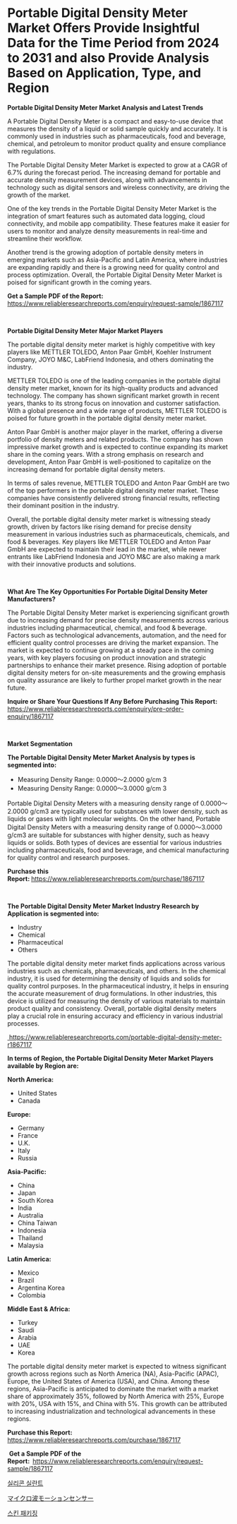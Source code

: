 <p><h1>Portable Digital Density Meter Market Offers Provide Insightful Data for the Time Period from 2024 to 2031 and also Provide Analysis Based on Application, Type, and Region</h1></p><p><strong>Portable Digital Density Meter Market Analysis and Latest Trends</strong></p>
<p><p>A Portable Digital Density Meter is a compact and easy-to-use device that measures the density of a liquid or solid sample quickly and accurately. It is commonly used in industries such as pharmaceuticals, food and beverage, chemical, and petroleum to monitor product quality and ensure compliance with regulations.</p><p>The Portable Digital Density Meter Market is expected to grow at a CAGR of 6.7% during the forecast period. The increasing demand for portable and accurate density measurement devices, along with advancements in technology such as digital sensors and wireless connectivity, are driving the growth of the market.</p><p>One of the key trends in the Portable Digital Density Meter Market is the integration of smart features such as automated data logging, cloud connectivity, and mobile app compatibility. These features make it easier for users to monitor and analyze density measurements in real-time and streamline their workflow.</p><p>Another trend is the growing adoption of portable density meters in emerging markets such as Asia-Pacific and Latin America, where industries are expanding rapidly and there is a growing need for quality control and process optimization. Overall, the Portable Digital Density Meter Market is poised for significant growth in the coming years.</p></p>
<p><strong>Get a Sample PDF of the Report:&nbsp;</strong> <a href="https://www.reliableresearchreports.com/enquiry/request-sample/1867117">https://www.reliableresearchreports.com/enquiry/request-sample/1867117</a></p>
<p>&nbsp;</p>
<p><strong>Portable Digital Density Meter Major Market Players</strong></p>
<p><p>The portable digital density meter market is highly competitive with key players like METTLER TOLEDO, Anton Paar GmbH, Koehler Instrument Company, JOYO M&C, LabFriend Indonesia, and others dominating the industry.</p><p>METTLER TOLEDO is one of the leading companies in the portable digital density meter market, known for its high-quality products and advanced technology. The company has shown significant market growth in recent years, thanks to its strong focus on innovation and customer satisfaction. With a global presence and a wide range of products, METTLER TOLEDO is poised for future growth in the portable digital density meter market.</p><p>Anton Paar GmbH is another major player in the market, offering a diverse portfolio of density meters and related products. The company has shown impressive market growth and is expected to continue expanding its market share in the coming years. With a strong emphasis on research and development, Anton Paar GmbH is well-positioned to capitalize on the increasing demand for portable digital density meters.</p><p>In terms of sales revenue, METTLER TOLEDO and Anton Paar GmbH are two of the top performers in the portable digital density meter market. These companies have consistently delivered strong financial results, reflecting their dominant position in the industry.</p><p>Overall, the portable digital density meter market is witnessing steady growth, driven by factors like rising demand for precise density measurement in various industries such as pharmaceuticals, chemicals, and food & beverages. Key players like METTLER TOLEDO and Anton Paar GmbH are expected to maintain their lead in the market, while newer entrants like LabFriend Indonesia and JOYO M&C are also making a mark with their innovative products and solutions.</p></p>
<p>&nbsp;</p>
<p><strong>What Are The Key Opportunities For Portable Digital Density Meter Manufacturers?</strong></p>
<p><p>The Portable Digital Density Meter market is experiencing significant growth due to increasing demand for precise density measurements across various industries including pharmaceutical, chemical, and food & beverage. Factors such as technological advancements, automation, and the need for efficient quality control processes are driving the market expansion. The market is expected to continue growing at a steady pace in the coming years, with key players focusing on product innovation and strategic partnerships to enhance their market presence. Rising adoption of portable digital density meters for on-site measurements and the growing emphasis on quality assurance are likely to further propel market growth in the near future.</p></p>
<p><strong>Inquire or Share Your Questions If Any Before Purchasing This Report:</strong> <a href="https://www.reliableresearchreports.com/enquiry/pre-order-enquiry/1867117">https://www.reliableresearchreports.com/enquiry/pre-order-enquiry/1867117</a></p>
<p>&nbsp;</p>
<p><strong>Market Segmentation</strong></p>
<p><strong>The Portable Digital Density Meter Market Analysis by types is segmented into:</strong></p>
<p><ul><li>Measuring Density Range: 0.0000～2.0000 g/cm 3</li><li>Measuring Density Range: 0.0000～3.0000 g/cm 3</li></ul></p>
<p><p>Portable Digital Density Meters with a measuring density range of 0.0000～2.0000 g/cm3 are typically used for substances with lower density, such as liquids or gases with light molecular weights. On the other hand, Portable Digital Density Meters with a measuring density range of 0.0000～3.0000 g/cm3 are suitable for substances with higher density, such as heavy liquids or solids. Both types of devices are essential for various industries including pharmaceuticals, food and beverage, and chemical manufacturing for quality control and research purposes.</p></p>
<p><strong>Purchase this Report:&nbsp;</strong><a href="https://www.reliableresearchreports.com/purchase/1867117">https://www.reliableresearchreports.com/purchase/1867117</a></p>
<p>&nbsp;</p>
<p><strong>The Portable Digital Density Meter Market Industry Research by Application is segmented into:</strong></p>
<p><ul><li>Industry</li><li>Chemical</li><li>Pharmaceutical</li><li>Others</li></ul></p>
<p><p>The portable digital density meter market finds applications across various industries such as chemicals, pharmaceuticals, and others. In the chemical industry, it is used for determining the density of liquids and solids for quality control purposes. In the pharmaceutical industry, it helps in ensuring the accurate measurement of drug formulations. In other industries, this device is utilized for measuring the density of various materials to maintain product quality and consistency. Overall, portable digital density meters play a crucial role in ensuring accuracy and efficiency in various industrial processes.</p></p>
<p><a href="https://www.reliableresearchreports.com/portable-digital-density-meter-r1867117">&nbsp;https://www.reliableresearchreports.com/portable-digital-density-meter-r1867117</a></p>
<p><strong>In terms of Region, the Portable Digital Density Meter Market Players available by Region are:</strong></p>
<p>
    <p> <strong> North America: </strong>
        <ul>
            <li>United States</li>
            <li>Canada</li>
        </ul>
        </p> 
    <p> <strong> Europe: </strong>
        <ul>
            <li>Germany</li>
            <li>France</li>
            <li>U.K.</li>
            <li>Italy</li>
            <li>Russia</li>
        </ul>
        </p> 
    <p> <strong> Asia-Pacific: </strong>
        <ul>
            <li>China</li>
            <li>Japan</li>
            <li>South Korea</li>
            <li>India</li>
            <li>Australia</li>
            <li>China Taiwan</li>
            <li>Indonesia</li>
            <li>Thailand</li>
            <li>Malaysia</li>
        </ul>
        </p> 
    <p> <strong> Latin America: </strong>
        <ul>
            <li>Mexico</li>
            <li>Brazil</li>
            <li>Argentina Korea</li>
            <li>Colombia</li>
        </ul>
        </p> 
    <p> <strong> Middle East & Africa: </strong>
        <ul>
            <li>Turkey</li>
            <li>Saudi</li>
            <li>Arabia</li>
            <li>UAE</li>
            <li>Korea</li>
        </ul>
    </p>
    </p>
<p><p>The portable digital density meter market is expected to witness significant growth across regions such as North America (NA), Asia-Pacific (APAC), Europe, the United States of America (USA), and China. Among these regions, Asia-Pacific is anticipated to dominate the market with a market share of approximately 35%, followed by North America with 25%, Europe with 20%, USA with 15%, and China with 5%. This growth can be attributed to increasing industrialization and technological advancements in these regions.</p></p>
<p><strong>Purchase this Report: </strong><a href="https://www.reliableresearchreports.com/purchase/1867117">https://www.reliableresearchreports.com/purchase/1867117</a></p>
<p>&nbsp;<strong>Get a Sample PDF of the Report:&nbsp;&nbsp;</strong><a href="https://www.reliableresearchreports.com/enquiry/request-sample/1867117">https://www.reliableresearchreports.com/enquiry/request-sample/1867117</a></p>
<p><strong></strong></p>
<p><p><a href="https://medium.com/@wheelgg5674537/%EC%8B%A4%EB%A6%AC%EC%BD%98-%EC%8B%A4%EB%9E%80%ED%8A%B8-%EC%8B%9C%EC%9E%A5%EC%9D%80-%EC%8B%9C%EC%9E%A5-%EC%A0%90%EC%9C%A0%EC%9C%A8-%EC%8B%9C%EC%9E%A5-%EB%8F%99%ED%96%A5-%EB%B0%8F-%EC%8B%9C%EC%9E%A5-%EC%84%B1%EC%9E%A5%EC%97%90-%EB%8C%80%ED%95%9C-%EC%A0%95%EB%B3%B4%EB%A5%BC-%EC%A0%9C%EA%B3%B5%ED%95%A9%EB%8B%88%EB%8B%A4-12111331d214">실리콘 실란트</a></p><p><a href="https://medium.com/@orlohagenes_12279/%E3%83%9E%E3%82%A4%E3%82%AF%E3%83%AD%E6%B3%A2%E3%83%A2%E3%83%BC%E3%82%B7%E3%83%A7%E3%83%B3%E3%82%BB%E3%83%B3%E3%82%B5%E3%83%BC%E5%B8%82%E5%A0%B4-%E5%B8%82%E5%A0%B4cagr-%E5%B8%82%E5%A0%B4%E5%8B%95%E5%90%91-%E6%88%90%E9%95%B7%E6%88%A6%E7%95%A5%E3%81%AB%E5%AF%BE%E3%81%99%E3%82%8B%E6%B4%9E%E5%AF%9F-139290e72690">マイクロ波モーションセンサー</a></p><p><a href="https://medium.com/@bub56567/%EC%8A%A4%ED%82%A8-%ED%8C%A8%ED%82%A4%EC%A7%95-%EC%8B%9C%EC%9E%A5%EC%9D%80-2031%EB%85%84%EA%B9%8C%EC%A7%80%EC%9D%98-%EC%8B%9C%EC%9E%A5-%EC%A0%90%EC%9C%A0%EC%9C%A8-%ED%81%AC%EA%B8%B0-%EB%B0%8F-%EC%98%88%EC%83%81%EB%90%9C-%EC%98%88%EC%B8%A1%EC%97%90-%EC%B4%88%EC%A0%90%EC%9D%84-%EB%A7%9E%EC%B6%A5%EB%8B%88%EB%8B%A4-7cfea3197e60">스킨 패키징</a></p></p>